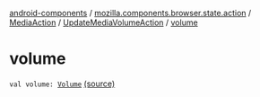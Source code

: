 [android-components](../../../index.md) / [mozilla.components.browser.state.action](../../index.md) / [MediaAction](../index.md) / [UpdateMediaVolumeAction](index.md) / [volume](./volume.md)

# volume

`val volume: `[`Volume`](../../../mozilla.components.concept.engine.media/-media/-volume/index.md) [(source)](https://github.com/mozilla-mobile/android-components/blob/master/components/browser/state/src/main/java/mozilla/components/browser/state/action/BrowserAction.kt#L497)
